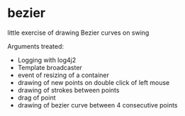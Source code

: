 # bezier
little exercise of drawing Bezier curves on swing 

Arguments treated:

- Logging with log4j2
- Template broadcaster
- event of resizing of a container
- drawing of new points on double click of left mouse
- drawing of strokes between points
- drag of point
- drawing of bezier curve between 4 consecutive points

